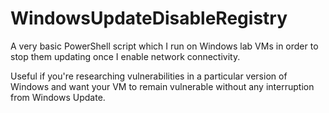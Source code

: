 # WindowsUpdateDisableRegistry
A very basic PowerShell script which I run on Windows lab VMs in order to stop them updating once I enable network connectivity. 

Useful if you're researching vulnerabilities in a particular version of Windows and want your VM to remain vulnerable without any interruption from Windows Update.


